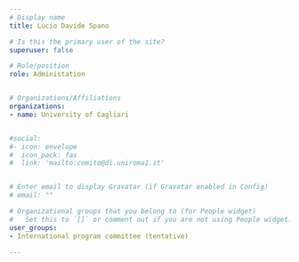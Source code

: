```yaml
---
# Display name
title: Lucio Davide Spano

# Is this the primary user of the site?
superuser: false

# Role/position
role: Administation


# Organizations/Affiliations
organizations:
- name: University of Cagliari


#social:
#- icon: envelope
#  icon_pack: fas
#  link: 'mailto:comito@di.uniroma1.it'


# Enter email to display Gravatar (if Gravatar enabled in Config)
# email: ""

# Organizational groups that you belong to (for People widget)
#   Set this to `[]` or comment out if you are not using People widget.
user_groups:
- International program committee (tentative)

---
```

